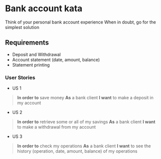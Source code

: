 # Bank account kata

Think of your personal bank account experience
When in doubt, go for the simplest solution

## Requirements

* Deposit and Withdrawal
* Account statement (date, amount, balance)
* Statement printing

### User Stories

 * US 1
  >   **In order to** save money 
  >   **As** a bank client
  >   **I want** to make a deposit in my account
  
 * US 2 
  >   **In order to** retrieve some or all of my savings
  >   **As** a bank client
  >   **I want** to make a withdrawal from my account
  
 * US 3
  >   **In order to** check my operations
  >   **As** a bank client
  >   **I want** to see the history (operation, date, amount, balance) of my operations